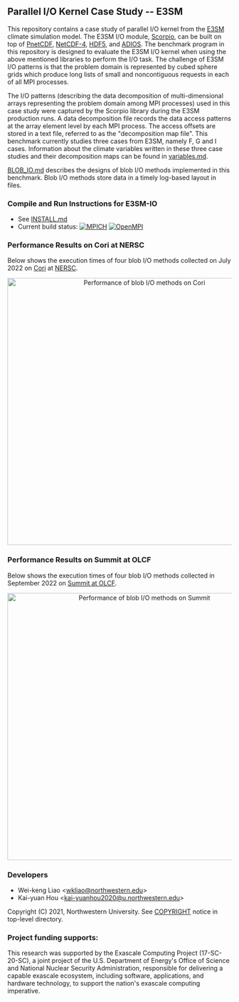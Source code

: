 ## Parallel I/O Kernel Case Study -- E3SM

This repository contains a case study of parallel I/O kernel from the
[E3SM](https://github.com/E3SM-Project/E3SM) climate simulation model. The E3SM
I/O module, [Scorpio](https://github.com/E3SM-Project/scorpio), can be built on
top of [PnetCDF](https://github.com/Parallel-NetCDF/PnetCDF),
[NetCDF-4](http://www.unidata.ucar.edu/software/netcdf),
[HDF5](https://www.hdfgroup.org/solutions/hdf5), and
[ADIOS](https://github.com/ornladios/ADIOS2).
The benchmark program in this repository is designed to evaluate the E3SM I/O
kernel when using the above mentioned libraries to perform the I/O task. The
challenge of E3SM I/O patterns is that the problem domain is represented by
cubed sphere grids which produce long lists of small and noncontiguous requests
in each of all MPI processes.

The I/O patterns (describing the data decomposition of multi-dimensional arrays
representing the problem domain among MPI processes) used in this case study
were captured by the Scorpio library during the E3SM production runs. A data
decomposition file records the data access patterns at the array element level
by each MPI process. The access offsets are stored in a text file, referred to
as the "decomposition map file". This benchmark currently studies three cases
from E3SM, namely F, G and I cases. Information about the climate variables
written in these three case studies and their decomposition maps can be found
in [variables.md](./docs/variables.md).

[BLOB_IO.md](./docs/BLOB_IO.md) describes the designs of blob I/O methods
implemented in this benchmark. Blob I/O methods store data in a timely
log-based layout in files.

### Compile and Run Instructions for E3SM-IO
* See [INSTALL.md](./docs/INSTALL.md)
* Current build status:
  [![MPICH](https://github.com/Parallel-NetCDF/E3SM-IO/actions/workflows/mpich_static.yml/badge.svg)](https://github.com/Parallel-NetCDF/E3SM-IO/actions/workflows/mpich_static.yml)
  [![OpenMPI](https://github.com/Parallel-NetCDF/E3SM-IO/actions/workflows/ubuntu_ompi.yml/badge.svg)](https://github.com/Parallel-NetCDF/E3SM-IO/actions/workflows/ubuntu_ompi.yml)

### Performance Results on Cori at NERSC
Below shows the execution times of four blob I/O methods collected on July 2022
on [Cori](https://docs.nersc.gov/systems/cori/) at
[NERSC](https://www.nersc.gov).
<p align="center">
<img align="center" src="./docs/cori_07192022.jpg" alt="Performance of blob I/O methods on Cori" width="600">
</p>

### Performance Results on Summit at OLCF
Below shows the execution times of four blob I/O methods collected in September 2022
on [Summit at OLCF](https://www.olcf.ornl.gov/summit/).
<p align="center">
<img align="center" src="./docs/summit_09_2022.jpg" alt="Performance of blob I/O methods on Summit" width="600">
</p>

### Developers
* Wei-keng Liao <<wkliao@northwestern.edu>>
* Kai-yuan Hou <<kai-yuanhou2020@u.northwestern.edu>>

Copyright (C) 2021, Northwestern University.
See [COPYRIGHT](COPYRIGHT) notice in top-level directory.

### Project funding supports:
This research was supported by the Exascale Computing Project (17-SC-20-SC), a
joint project of the U.S. Department of Energy's Office of Science and National
Nuclear Security Administration, responsible for delivering a capable exascale
ecosystem, including software, applications, and hardware technology, to
support the nation's exascale computing imperative.

